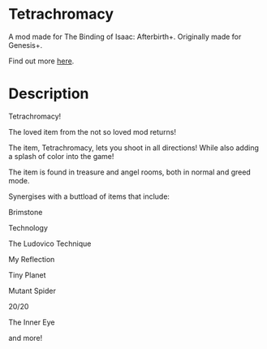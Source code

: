 # Tetrachromacy
A mod made for The Binding of Isaac: Afterbirth+. Originally made for Genesis+.

Find out more [here](http://steamcommunity.com/sharedfiles/filedetails/?id=1001663167).
# Description
Tetrachromacy!

The loved item from the not so loved mod returns!

The item, Tetrachromacy, lets you shoot in all directions! While also adding a splash of color into the game!

The item is found in treasure and angel rooms, both in normal and greed mode.

Synergises with a buttload of items that include:

Brimstone

Technology

The Ludovico Technique

My Reflection

Tiny Planet

Mutant Spider

20/20

The Inner Eye

and more!
